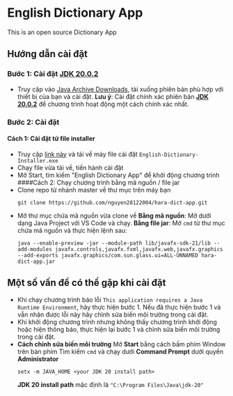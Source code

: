 # English Dictionary App
This is an open source Dictionary App

## Hướng dẫn cài đặt
### Bước 1: Cài đặt [JDK 20.0.2](https://www.oracle.com/java/technologies/javase/jdk20-archive-downloads.html)
- Truy cập vào [Java Archive Downloads](https://www.oracle.com/java/technologies/javase/jdk20-archive-downloads.html), tài xuống phiên bản phù hợp với thiết bị của bạn và cài đặt.
    **Lưu ý**: Cài đặt chính xác phiên bản [**JDK 20.0.2**](https://www.oracle.com/java/technologies/javase/jdk20-archive-downloads.html) để chương trình hoạt động một cách chính xác nhất.
### Bước 2: Cài đặt
#### Cách 1: Cài đặt từ file installer
- Truy cập [link này](https://github.com/nguyen28122004/hara-dict-app/releases/tag/installer) và tải về máy file cài đặt `English-Dictionary-Installer.exe`
- Chạy file vừa tải về, tiến hành cài đặt
- Mở Start, tìm kiếm "English Dictionary App" để khởi động chương trình
####Cách 2: Chạy chương trình bằng mã nguồn / file jar
- Clone repo từ nhánh master về thư mục trên máy bạn
    ```
    git clone https://github.com/nguyen28122004/hara-dict-app.git
    ```
- Mở thư mục chứa mã nguồn vừa clone về
    **Bằng mã nguồn**: Mở dưới dạng Java Project với VS Code và chạy.
    **Bằng file jar**: Mở `cmd` từ thư mục chứa mã nguồn và thực hiện lệnh sau:
    ```
    java --enable-preview -jar --module-path lib/javafx-sdk-21/lib --add-modules javafx.controls,javafx.fxml,javafx.web,javafx.graphics --add-exports javafx.graphics/com.sun.glass.ui=ALL-UNNAMED hara-dict-app.jar
    ```



## Một số vấn đề có thể gặp khi cài đặt
- Khi chạy chương trình báo lỗi `This application requires a Java Runtime Environment`, hãy thực hiện bước 1. Nếu đã thực hiện bước 1 và vẫn nhận được lỗi này hãy chỉnh sửa biến môi trường trong cài đặt.
- Khi khởi động chương trình nhưng không thấy chương trình khởi động hoặc hiện thông báo, thực hiện lại bước 1 và chỉnh sửa biến môi trường trong cài đặt.
- **Cách chỉnh sửa biến môi trường**
    Mở **Start** bằng cách bấm phím Window trên bàn phím
    Tìm kiếm `cmd` và chạy dưới **Command Prompt** dưới quyền **Administrator**
    ```
    setx -m JAVA_HOME <your JDK 20 install path>
    ```
    **JDK 20 install path** mặc định là `"C:\Program Files\Java\jdk-20"`


